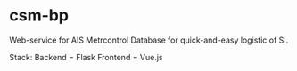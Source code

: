 # csm-bp

Web-service for AIS Metrcontrol Database for quick-and-easy logistic of SI.

Stack:
Backend = Flask
Frontend = Vue.js

